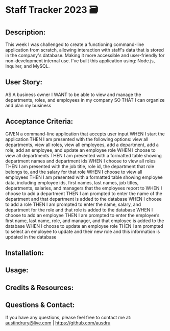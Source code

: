 # Staff Tracker 2023 🗃️

## Description: 
This week I was challenged to create a functioning command-line application from scratch, allowing interaction with staff's data that is stored in the company's database. Making it more accessible and user-friendly for non-development internal use. I've built this application using: Node.js, Inquirer, and MySQL.

## User Story:
AS A business owner
I WANT to be able to view and manage the departments, roles, and employees in my company
SO THAT I can organize and plan my business

## Acceptance Criteria:
GIVEN a command-line application that accepts user input
WHEN I start the application
THEN I am presented with the following options: view all departments, view all roles, view all employees, add a department, add a role, add an employee, and update an employee role
WHEN I choose to view all departments
THEN I am presented with a formatted table showing department names and department ids
WHEN I choose to view all roles
THEN I am presented with the job title, role id, the department that role belongs to, and the salary for that role
WHEN I choose to view all employees
THEN I am presented with a formatted table showing employee data, including employee ids, first names, last names, job titles, departments, salaries, and managers that the employees report to
WHEN I choose to add a department
THEN I am prompted to enter the name of the department and that department is added to the database
WHEN I choose to add a role
THEN I am prompted to enter the name, salary, and department for the role and that role is added to the database
WHEN I choose to add an employee
THEN I am prompted to enter the employee’s first name, last name, role, and manager, and that employee is added to the database
WHEN I choose to update an employee role
THEN I am prompted to select an employee to update and their new role and this information is updated in the database 

## Installation:


## Usage:


## Credits & Resources:


## Questions & Contact:
If you have any questions, please feel free to contact me at: austindrury@live.com | https://github.com/ausdru

